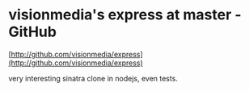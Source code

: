<!--
id: 279886051
link: http://tumblr.atmos.org/post/279886051/visionmedias-express-at-master-github
slug: visionmedias-express-at-master-github
date: Fri Dec 11 2009 21:34:13 GMT-0800 (PST)
publish: 2009-12-011
tags: 
title: visionmedia's express at master - GitHub
-->


visionmedia's express at master - GitHub
========================================

[http://github.com/visionmedia/express](http://github.com/visionmedia/express)

very interesting sinatra clone in nodejs, even tests.

